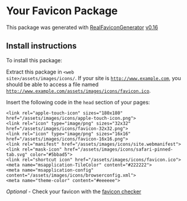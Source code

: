 # Your Favicon Package

This package was generated with [RealFaviconGenerator](https://realfavicongenerator.net/) [v0.16](https://realfavicongenerator.net/change_log#v0.16)

## Install instructions

To install this package:

Extract this package in <code>&lt;web site&gt;/assets/images/icons/</code>. If your site is <code>http://www.example.com</code>, you should be able to access a file named <code>http://www.example.com/assets/images/icons/favicon.ico</code>.

Insert the following code in the `head` section of your pages:

    <link rel="apple-touch-icon" sizes="180x180" href="/assets/images/icons/apple-touch-icon.png">
    <link rel="icon" type="image/png" sizes="32x32" href="/assets/images/icons/favicon-32x32.png">
    <link rel="icon" type="image/png" sizes="16x16" href="/assets/images/icons/favicon-16x16.png">
    <link rel="manifest" href="/assets/images/icons/site.webmanifest">
    <link rel="mask-icon" href="/assets/images/icons/safari-pinned-tab.svg" color="#5bbad5">
    <link rel="shortcut icon" href="/assets/images/icons/favicon.ico">
    <meta name="msapplication-TileColor" content="#222222">
    <meta name="msapplication-config" content="/assets/images/icons/browserconfig.xml">
    <meta name="theme-color" content="#eeeeee">

*Optional* - Check your favicon with the [favicon checker](https://realfavicongenerator.net/favicon_checker)